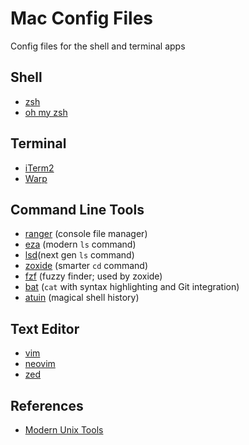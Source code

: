 # Mac Config Files

Config files for the shell and terminal apps

## Shell

- [zsh](https://en.wikipedia.org/wiki/Z_shell)
- [oh my zsh](https://github.com/ohmyzsh/ohmyzsh)

## Terminal

- [iTerm2](https://iterm2.com)
- [Warp](https://www.warp.dev)

## Command Line Tools

- [ranger](https://github.com/ranger/ranger) (console file manager)
- [eza](https://github.com/eza-community/eza) (modern `ls` command)
- [lsd](https://github.com/lsd-rs/lsd)(next gen `ls` command)
- [zoxide](https://github.com/ajeetdsouza/zoxide) (smarter `cd` command)
- [fzf](https://github.com/junegunn/fzf) (fuzzy finder; used by zoxide)
- [bat](https://github.com/sharkdp/bat) (`cat` with syntax highlighting and Git integration)
- [atuin](https://github.com/atuinsh/atuin) (magical shell history)

## Text Editor

- [vim](https://github.com/vim/vim)
- [neovim](https://neovim.io)
- [zed](https://zed.dev)

## References

- [Modern Unix Tools](https://github.com/ibraheemdev/modern-unix)

